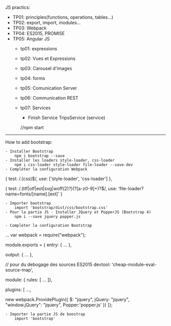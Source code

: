 JS practics:

- TP01: principles(functions, operations, tables...)
- TP02: export, import, modules...
- TP03: Webpack
- TP04: ES2015, PROMISE
- TP05: Angular JS
    - tp01: expressions
    - tp02: Vues et Expressions
    - tp03: Carousel d'images
    - tp04: forms
    - tp05: Comunication Server
    - tp06: Communication REST
    - tp07: Services
        - Finish Service TripsService (service)

   
        //npm start

------------------------------------------------------------------


How to add bootstrap:

    - Installer Bootstrap
        npm i bootstrap --save
    - Installer les loaders style-loader, css-loader
        npm i css-loader style-loader file-loader --save-dev
    - Compléter la configuration Webpack
{
test: /\.(css)$/,
use: ['style-loader', 'css-loader']
},

{
test: /\.(ttf|otf|eot|svg|woff(2)?)(\?[a-z0-9]+)?$/,
use: 'file-loader?name=fonts/[name].[ext]'
}

    - Importer bootstrap
        import 'bootstrap/dist/css/bootstrap.css'
    - Pour la partie JS - Installer JQuery et PopperJS (Bootstrap 4)
        npm i --save jquery popper.js

    - Compléter la configuration Bootstrap
...
var webpack = require("webpack");

module.exports = {
entry: {
...
},

output: {
...
},

// pour du debogage des sources ES2015
devtool: 'cheap-module-eval-source-map',

module: {
rules: [
...
]},

plugins: [
...,

new webpack.ProvidePlugin({
	$: "jquery",
	jQuery: "jquery",
	"window.jQuery": "jquery",
	Popper:'popper.js'
})
]};

    - Importer la partie JS de boostrap
        import 'bootstrap'
